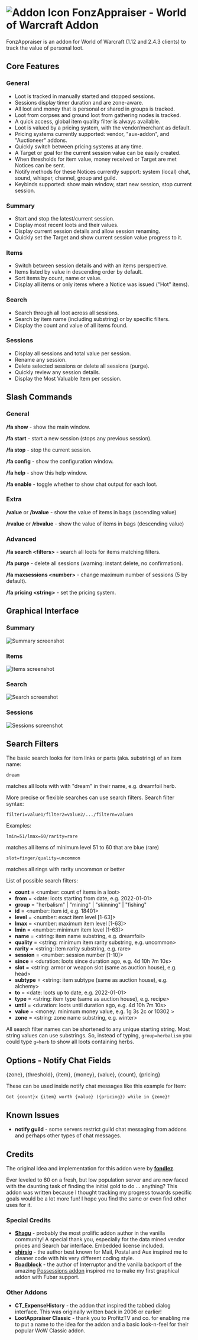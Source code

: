# ![Addon Icon](doc/img/icon.png) FonzAppraiser - World of Warcraft Addon

FonzAppraiser is an addon for World of Warcraft (1.12 and 2.4.3 clients) to 
track the value of personal loot.

## Core Features

### General
* Loot is tracked in manually started and stopped sessions.
* Sessions display timer duration and are zone-aware.
* All loot and money that is personal or shared in groups is tracked.
* Loot from corpses and ground loot from gathering nodes is tracked.
* A quick access, global item quality filter is always available.
* Loot is valued by a pricing system, with the vendor/merchant as default.
* Pricing systems currently supported: vendor, "aux-addon", and 
"Auctioneer" addons.
* Quickly switch between pricing systems at any time.
* A Target or goal for the current session value can be easily created.
* When thresholds for item value, money received or Target are met Notices can
be sent.
* Notify methods for these Notices currently support:
system (local) chat, sound, whisper, channel, group and guild.
* Keybinds supported: show main window, start new session, stop current session.

### Summary
* Start and stop the latest/current session.
* Display most recent loots and their values.
* Display current session details and allow session renaming.
* Quickly set the Target and show current session value progress to it.

### Items
* Switch between session details and with an items perspective.
* Items listed by value in descending order by default.
* Sort items by count, name or value.
* Display all items or only items where a Notice was issued ("Hot" items).

### Search
* Search through all loot across all sessions.
* Search by item name (including substring) or by specific filters.
* Display the count and value of all items found.

### Sessions
* Display all sessions and total value per session.
* Rename any session.
* Delete selected sessions or delete all sessions (purge).
* Quickly review any session details.
* Display the Most Valuable Item per session.

## Slash Commands
### General
**/fa show** - show the main window.

**/fa start** - start a new session (stops any previous session).

**/fa stop** - stop the current session.

**/fa config** - show the configuration window.

**/fa help** - show this help window.

**/fa enable** - toggle whether to show chat output for each loot.

### Extra
**/value** or **/bvalue** - show the value of items in bags (ascending value)

**/rvalue** or **/rbvalue** - show the value of items in bags (descending value)

### Advanced
**/fa search &lt;filters&gt;** - search all loots for items matching 
filters.

**/fa purge** - delete all sessions (warning: instant delete, no 
confirmation).

**/fa maxsessions &lt;number&gt;** - change maximum number of sessions 
(5 by default).

**/fa pricing &lt;string&gt;** - set the pricing system.

## Graphical Interface

### Summary
![Summary screenshot](doc/img/summary.png "Summary")

### Items
![Items screenshot](doc/img/items.png "Items")

### Search
![Search screenshot](doc/img/search.png "Search")

### Sessions
![Sessions screenshot](doc/img/sessions.png "Sessions")

## Search Filters
The basic search looks for item links or parts (aka. substring) of an item name:

    dream

matches all loots with with "dream" in their name, e.g. dreamfoil herb.    

More precise or flexible searches can use search filters. Search filter syntax: 

`filter1=value1/filter2=value2/.../filtern=valuen`

Examples:

    lmin=51/lmax=60/rarity=rare
    
matches all items of minimum level 51 to 60 that are blue (rare)

    slot=finger/quality=uncommon
    
matches all rings with rarity uncommon or better

List of possible search filters:
* **count** = &lt;number: count of items in a loot&gt;
* **from** =  &lt;date: loots starting from date, e.g. 2022-01-01&gt;
* **group** = "herbalism" | "mining" | "skinning" | "fishing"
* **id** = &lt;number: item id, e.g. 18401&gt;
* **level** = &lt;number: exact item level [1-63]&gt;
* **lmax** = &lt;number: maximum item level [1-63]&gt;
* **lmin** = &lt;number: minimum item level [1-63]&gt;
* **name** = &lt;string: item name substring, e.g. dreamfoil&gt;
* **quality** = &lt;string: minimum item rarity substring, e.g. uncommon&gt;
* **rarity** = &lt;string: item rarity substring, e.g. rare&gt;
* **session** = &lt;number: session number [1-10]&gt;
* **since** = &lt;duration: loots since duration ago, e.g. 4d 10h 7m 10s&gt;
* **slot** = &lt;string: armor or weapon slot (same as auction house), 
e.g. head&gt;
* **subtype** = &lt;string: item subtype (same as auction house), 
e.g. alchemy&gt;
* **to** = &lt;date: loots up to date, e.g. 2022-01-01&gt;
* **type** = &lt;string: item type (same as auction house), e.g. recipe&gt;
* **until** = &lt;duration: loots until duration ago, e.g. 4d 10h 7m 10s&gt;
* **value** = &lt;money: minimum money value, e.g. 1g 3s 2c or 10302 &gt;
* **zone** = &lt;string: zone name substring, e.g. winter&gt;

All search filter names can be shortened to any unique starting string.
 Most string values can use substrings. So, instead of typing, `group=herbalism`
 you could type `g=herb` to show all loots containing herbs.
 
## Options - Notify Chat Fields
{zone}, {threshold}, {item}, {money}, {value}, {count}, {pricing}

These can be used inside notify chat messages like this example for Item:

`Got {count}x {item} worth {value} ({pricing}) while in {zone}!`
 
## Known Issues
* **notify guild** - some servers restrict guild chat messaging from 
addons and perhaps other types of chat messages.

## Credits

The original idea and implementation for this addon were by 
**[fondlez](https://github.com/fondlez)**.

Ever leveled to 60 on a fresh, but low population server and are now faced
with the daunting task of finding the initial gold to do ... anything? This
addon was written because I thought tracking my progress towards specific goals 
would be a lot more fun! I hope you find the same or even find other uses for
it.

### Special Credits
* **[Shagu](https://shagu.org)** - probably the most prolific addon author in 
the vanilla community! A special thank you, especially for the data mined vendor
prices and Search bar interface. Embedded license included.
* **[shirsig](https://github.com/shirsig)** - the author best known for Mail, 
Postal and Aux inspired me to cleaner code with his very different coding style.
* **[Roadblock](https://github.com/Road-block)** - the author of Interruptor and 
the vanilla backport of the amazing [Possessions addon](https://github.com/Road-block/Possessions/releases/tag/2.02g-11200) 
inspired me to make my first graphical addon with Fubar support.

### Other Addons
* **CT_ExpenseHistory** - the addon that inspired the tabbed dialog
interface. This was originally written back in 2006 or earlier!
* **LootAppraiser Classic** - thank you to ProfitzTV and co. for enabling
me to put a name to the idea for the addon and a basic look-n-feel for their
popular WoW Classic addon.
